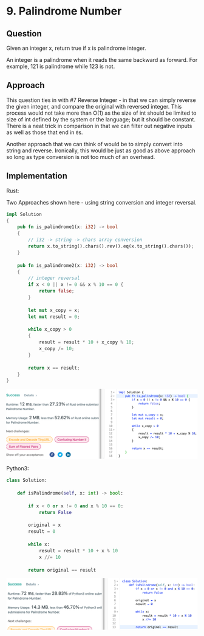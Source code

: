 # 9. Palindrome Number

## Question

Given an integer x, return true if x is palindrome integer.

An integer is a palindrome when it reads the same backward as forward. For example, 121 is palindrome while 123 is not.

## Approach

This question ties in with #7 Reverse Integer - in that we can simply reverse the given integer, and compare the original with reversed integer. This process would not take more than O(1) as the size of int should be limited to size of int defined by the system or the language; but it should be constant. There is a neat trick in comparison in that we can filter out negative inputs as well as those that end in `0`s.

Another approach that we can think of would be to simply convert into string and reverse. Ironically, this would be just as good as above approach so long as type conversion is not too much of an overhead.

## Implementation

Rust:

Two Approaches shown here - using string conversion and integer reversal.

```rust
impl Solution 
{
    pub fn is_palindrome1(x: i32) -> bool 
    {
        // i32 -> string -> chars array conversion
        return x.to_string().chars().rev().eq(x.to_string().chars());
    }
    
    pub fn is_palindrome2(x: i32) -> bool 
    {
        // integer reversal
        if x < 0 || x != 0 && x % 10 == 0 {
            return false;
        }
        
        let mut x_copy = x;
        let mut result = 0;
        
        while x_copy > 0 
        {
            result = result * 10 + x_copy % 10;
            x_copy /= 10;
        }
        
        return x == result;
    }
}
```

![Acceptance-Test](resource/0009-Palindrome-Number-Rust.png)

Python3:

```python
class Solution:

    def isPalindrome(self, x: int) -> bool:

        if x < 0 or x != 0 and x % 10 == 0:
            return False
        
        original = x
        result = 0
        
        while x:
            result = result * 10 + x % 10
            x //= 10
        
        return original == result
```

![Acceptance-Test](resource/0009-Palindrome-Number-Python3.png)
